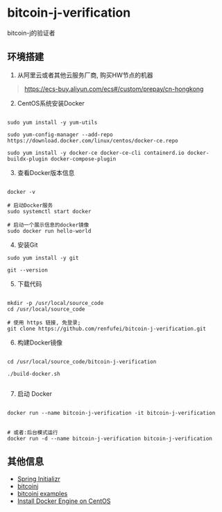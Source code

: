 # bitcoin-j-verification
bitcoin-j的验证者



## 环境搭建


1. 从阿里云或者其他云服务厂商, 购买HW节点的机器

> https://ecs-buy.aliyun.com/ecs#/custom/prepay/cn-hongkong

2. CentOS系统安装Docker

```shell

sudo yum install -y yum-utils

sudo yum-config-manager --add-repo https://download.docker.com/linux/centos/docker-ce.repo

sudo yum install -y docker-ce docker-ce-cli containerd.io docker-buildx-plugin docker-compose-plugin

```

3. 查看Docker版本信息

```shell

docker -v

# 启动Docker服务
sudo systemctl start docker

# 启动一个展示信息的docker镜像
sudo docker run hello-world

```

4. 安装Git

```shell
sudo yum install -y git

git --version

```

5. 下载代码

```shell

mkdir -p /usr/local/source_code
cd /usr/local/source_code

# 使用 https 链接, 免登录;
git clone https://github.com/renfufei/bitcoin-j-verification.git

```


6. 构建Docker镜像

```shell

cd /usr/local/source_code/bitcoin-j-verification

./build-docker.sh


```


7. 启动 Docker

```shell

docker run --name bitcoin-j-verification -it bitcoin-j-verification


# 或者:后台模式运行
docker run -d --name bitcoin-j-verification bitcoin-j-verification

```




## 其他信息

- [Spring Initializr](https://start.spring.io/#!type=maven-project&language=java&platformVersion=3.2.0&packaging=jar&jvmVersion=17&groupId=com.cncounter&artifactId=bitcoin-j-verification&name=bitcoin-j-verification&description=bitcoin-j-verification%20project%20for%20Spring%20Boot&packageName=com.cncounter.bitcoin-j-verification&dependencies=lombok,web,jdbc,mybatis,mysql)
- [bitcoinj](https://bitcoinj.org/)
- [bitcoinj examples](https://github.com/bitcoinj/bitcoinj/tree/release-0.16/examples/src/main/java/org/bitcoinj/examples)
- [Install Docker Engine on CentOS](https://docs.docker.com/engine/install/centos/)

